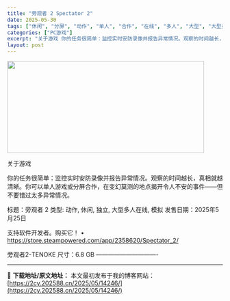 ```yaml
---
title: "旁观者 2 Spectator 2"
date: 2025-05-30
tags: ["休闲", "分屏", "动作", "单人", "合作", "在线", "多人", "大型", "大型多人在线", "模拟"]
categories: ["PC游戏"]
excerpt: "关于游戏 你的任务很简单：监控实时安防录像并报告异常情况。观察的时间越长，真相就越清晰。你可以单人游戏或分屏合作，在变幻莫测的地点揭开令人不安的事件——但不要错过太多异常情况。 标题：旁观者 2 类型: 动作, 休闲, 独立, 大型多人在线, 模拟 发售日期：2025年5月25日 支持软件开发者。购&hellip;"
layout: post
---
```


<img src="https://2cy.202588.cn/wp-content/uploads/2025/05/2025053005320983.jpg" alt="" width="460" height="215" class="aligncenter size-full wp-image-14247" />

关于游戏

你的任务很简单：监控实时安防录像并报告异常情况。观察的时间越长，真相就越清晰。你可以单人游戏或分屏合作，在变幻莫测的地点揭开令人不安的事件——但不要错过太多异常情况。

标题：旁观者 2
类型: 动作, 休闲, 独立, 大型多人在线, 模拟
发售日期：2025年5月25日

支持软件开发者。购买它！
• https://store.steampowered.com/app/2358620/Spectator_2/

旁观者2-TENOKE
尺寸：6.8 GB
——————————- 

---
📖 **下载地址/原文地址：** 本文最初发布于我的博客网站：[https://2cy.202588.cn/2025/05/14246/](https://2cy.202588.cn/2025/05/14246/)
